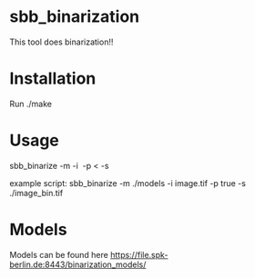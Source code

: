 # sbb_binarization
This tool does binarization!!

# Installation
Run ./make

# Usage 
sbb_binarize -m <directory of models> -i <image> 
-p <<set it true in order to let model see image in patches> 
-s <provide a directory with a given ouput name and format. The result will be saved here>
  
  example script: sbb_binarize -m ./models -i image.tif -p true -s ./image_bin.tif
# Models
Models can be found here
https://file.spk-berlin.de:8443/binarization_models/
